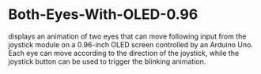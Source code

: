 # Both-Eyes-With-OLED-0.96
displays an animation of two eyes that can move following input from the joystick module on a 0.96-inch OLED screen controlled by an Arduino Uno. Each eye can move according to the direction of the joystick, while the joystick button can be used to trigger the blinking animation.

